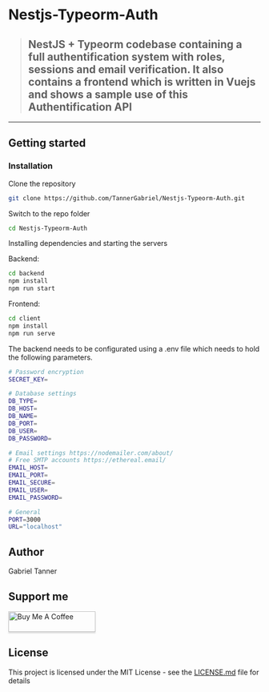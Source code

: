 # Nestjs-Typeorm-Auth

> ## NestJS + Typeorm codebase containing a full authentification system with roles, sessions and email verification. It also contains a frontend which is written in Vuejs and shows a sample use of this Authentification API

----------

## Getting started

### Installation

Clone the repository

```bash
git clone https://github.com/TannerGabriel/Nestjs-Typeorm-Auth.git
```

Switch to the repo folder

```bash
cd Nestjs-Typeorm-Auth
```

Installing dependencies and starting the servers

Backend:

```bash
cd backend
npm install
npm run start
```

Frontend:

```bash
cd client
npm install
npm run serve
```

The backend needs to be configurated using a .env file which needs to hold the following parameters.

```bash
# Password encryption
SECRET_KEY=

# Database settings
DB_TYPE=
DB_HOST=
DB_NAME=
DB_PORT=
DB_USER=
DB_PASSWORD=

# Email settings https://nodemailer.com/about/
# Free SMTP accounts https://ethereal.email/
EMAIL_HOST=
EMAIL_PORT=
EMAIL_SECURE=
EMAIL_USER=
EMAIL_PASSWORD=

# General
PORT=3000
URL="localhost"
```

## Author

Gabriel Tanner

## Support me

<a href="https://www.buymeacoffee.com/gabrieltanner" target="_blank"><img src="https://www.buymeacoffee.com/assets/img/custom_images/orange_img.png" alt="Buy Me A Coffee" style="height: 41px !important;width: 174px !important;box-shadow: 0px 3px 2px 0px rgba(190, 190, 190, 0.5) !important;-webkit-box-shadow: 0px 3px 2px 0px rgba(190, 190, 190, 0.5) !important;" ></a>

## License

This project is licensed under the MIT License - see the [LICENSE.md](LICENSE) file for details
